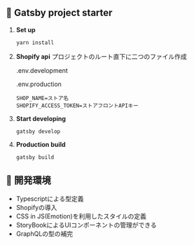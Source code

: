 ## 🚀 Gatsby project starter

1.  **Set up**

    ```shell
    yarn install
    ```
1.  **Shopify api**
    プロジェクトのルート直下に二つのファイル作成

    .env.development

    .env.production

    ```shell
    SHOP_NAME=ストア名
    SHOPIFY_ACCESS_TOKEN=ストアフロントAPIキー
    ```
   
1.  **Start developing**

    ```shell
    gatsby develop
    ```

1.  **Production build**

    ```shell
    gatsby build
    ```

## 🧐 開発環境
- Typescriptによる型定義
- Shopifyの導入
- CSS in JS(Emotion)を利用したスタイルの定義
- StoryBookによるUIコンポーネントの管理ができる
- GraphQLの型の補完
